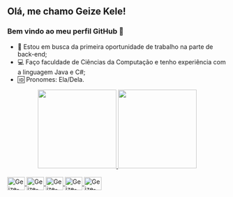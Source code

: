 ## Olá, me chamo Geize Kele! 
### Bem vindo ao meu perfil GitHub 👋

- 🔭 Estou em busca da primeira oportunidade de trabalho na parte de back-end;
- 💻 Faço faculdade de Ciências da Computação e tenho experiência com a linguagem Java e C#;
- 🆔 Pronomes: Ela/Dela.

<div align="center">
  <a href="https://github.com/gkele">
  <img height="180em" src="https://github-readme-stats.vercel.app/api?username=gkele&show_icons=true&theme=radical&include_all_commits=true&count_private=true"/>
  <img height="180em" src="https://github-readme-stats.vercel.app/api/top-langs/?username=gkele&layout=compact&langs_count=7&theme=radical"/>
</div>
  
<div style="display: inline_block"><br>
  <img align="center" alt="Geize-Java" height="30" width="40" src="https://cdn.jsdelivr.net/gh/devicons/devicon/icons/java/java-original.svg"/>
  <img align="center" alt="Geize-C#" height="30" width="40" src="https://cdn.jsdelivr.net/gh/devicons/devicon/icons/csharp/csharp-original.svg"/>
  <img align="center" alt="Geize-Dot-net" height="30" width="40" src="https://cdn.jsdelivr.net/gh/devicons/devicon/icons/dot-net/dot-net-original.svg"/>
  <img align="center" alt="Geize-JS" height="30" width="40" src="https://cdn.jsdelivr.net/gh/devicons/devicon/icons/javascript/javascript-original.svg"/>
  <img align="center" alt="Geize-CSS" height="30" width="40" src="https://cdn.jsdelivr.net/gh/devicons/devicon/icons/css3/css3-original.svg"/>
</div>
  
  ##
